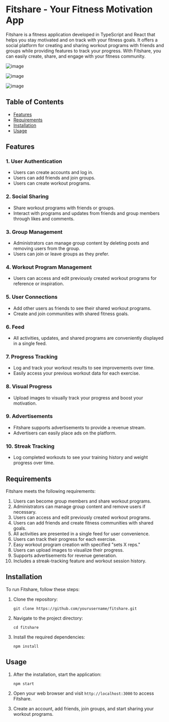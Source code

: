 # Fitshare - Your Fitness Motivation App

Fitshare is a fitness application developed in TypeScript and React that helps you stay motivated and on track with your fitness goals. It offers a social platform for creating and sharing workout programs with friends and groups while providing features to track your progress. With Fitshare, you can easily create, share, and engage with your fitness community.

![image](https://github.com/erlendhv/Programvareutvikling-Fitshare/assets/42642268/61306547-6ce1-43ad-b4e3-c5dc78ec54f3)

![image](https://github.com/erlendhv/Programvareutvikling-Fitshare/assets/42642268/f8c1e0fe-43fe-4d96-b118-75f20551dc07)

![image](https://github.com/erlendhv/Programvareutvikling-Fitshare/assets/42642268/1300b504-9bf2-490d-b7e1-b673ab8a817a)


## Table of Contents
- [Features](#features)
- [Requirements](#requirements)
- [Installation](#installation)
- [Usage](#usage)


## Features

### 1. User Authentication
- Users can create accounts and log in.
- Users can add friends and join groups.
- Users can create workout programs.

### 2. Social Sharing
- Share workout programs with friends or groups.
- Interact with programs and updates from friends and group members through likes and comments.

### 3. Group Management
- Administrators can manage group content by deleting posts and removing users from the group.
- Users can join or leave groups as they prefer.

### 4. Workout Program Management
- Users can access and edit previously created workout programs for reference or inspiration.

### 5. User Connections
- Add other users as friends to see their shared workout programs.
- Create and join communities with shared fitness goals.

### 6. Feed
- All activities, updates, and shared programs are conveniently displayed in a single feed.

### 7. Progress Tracking
- Log and track your workout results to see improvements over time.
- Easily access your previous workout data for each exercise.

### 8. Visual Progress
- Upload images to visually track your progress and boost your motivation.

### 9. Advertisements
- Fitshare supports advertisements to provide a revenue stream.
- Advertisers can easily place ads on the platform.

### 10. Streak Tracking
- Log completed workouts to see your training history and weight progress over time.

## Requirements

Fitshare meets the following requirements:

1. Users can become group members and share workout programs.
2. Administrators can manage group content and remove users if necessary.
3. Users can access and edit previously created workout programs.
4. Users can add friends and create fitness communities with shared goals.
5. All activities are presented in a single feed for user convenience.
6. Users can track their progress for each exercise.
7. Easy workout program creation with specified "sets X reps."
8. Users can upload images to visualize their progress.
9. Supports advertisements for revenue generation.
10. Includes a streak-tracking feature and workout session history.

## Installation

To run Fitshare, follow these steps:

1. Clone the repository:
   ```
   git clone https://github.com/yourusername/fitshare.git
   ```

2. Navigate to the project directory:
   ```
   cd fitshare
   ```

3. Install the required dependencies:
   ```
   npm install
   ```

## Usage

1. After the installation, start the application:
   ```
   npm start
   ```

2. Open your web browser and visit `http://localhost:3000` to access Fitshare.

3. Create an account, add friends, join groups, and start sharing your workout programs.

